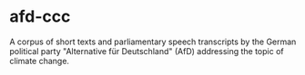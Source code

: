 # afd-ccc
A corpus of short texts and parliamentary speech transcripts by the German political party "Alternative für Deutschland" (AfD) addressing the topic of climate change.
